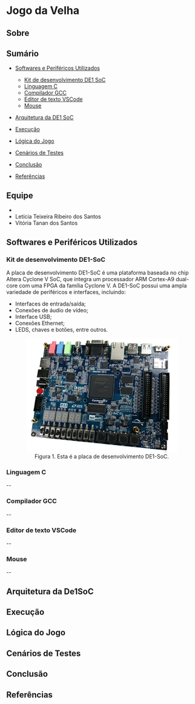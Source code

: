 # Jogo da Velha

## Sobre

## Sumário
- [Softwares e Periféricos Utilizados](#softwares-e-periféricos-utilizados)

    - [Kit de desenvolvimento DE1 SoC](#kit-de-desenvolvimento-de1-soc)
    - [Linguagem C](#linguagem-c)
    - [Compilador GCC](#compilador-gcc)
    - [Editor de texto VSCode](#editor-de-texto-vscode)
    - [Mouse](#mouse)
- [Arquitetura da DE1 SoC](#arquitetura-da-de1soc)
- [Execução](#execução)
- [Lógica do Jogo](#lógica-do-jogo)
- [Cenários de Testes](#cenários-de-testes)
- [Conclusão](#conclusão)
- [Referências](#referências)

## Equipe
- 
- Letícia Teixeira Ribeiro dos Santos
- Vitória Tanan dos Santos

## Softwares e Periféricos Utilizados

### Kit de desenvolvimento DE1-SoC
A placa de desenvolvimento DE1-SoC é uma plataforma baseada no chip Altera Cyclone V SoC, que integra um processador ARM Cortex-A9 dual-core com uma FPGA da família Cyclone V. A DE1-SoC possui uma ampla variedade de periféricos e interfaces, incluindo:
- Interfaces de entrada/saída;
- Conexões de áudio de vídeo;
- Interface USB;
- Conexões Ethernet;
- LEDS, chaves e botões, entre outros.

<p align="center">
    <img src="https://github.com/leticiaribeiro7/jogo-da-velha/blob/main/Imagens/placa.jpg" alt="Placa DE1-SoC" width="400">
    <br>
    Figura 1. Esta é a placa de desenvolvimento DE1-SoC.
</p>


### Linguagem C
--
### Compilador GCC
--
### Editor de texto VSCode
--
### Mouse
--


## Arquitetura da De1SoC



## Execução

## Lógica do Jogo

## Cenários de Testes

## Conclusão

## Referências